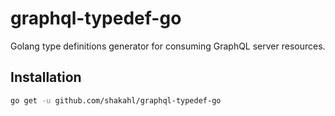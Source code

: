 # graphql-typedef-go
Golang type definitions generator for consuming GraphQL server resources.

## Installation

```bash
go get -u github.com/shakahl/graphql-typedef-go
```

